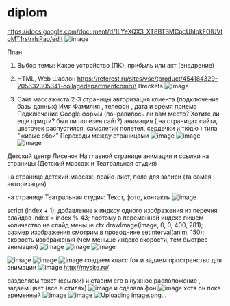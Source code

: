 # diplom
https://docs.google.com/document/d/1LYeXQX3_XT8BTSMCpcUhIqkFOlUVtoMT1rstrrlsPao/edit
![image](https://github.com/OlgaChubova205/diplom/assets/112687883/2676fc25-9684-4ea0-aa75-f345ab09f5f8)

План 
1. Выбор темы: Какое устройство (ПК),  прибыль или акт (внедрение)
2. HTML, Web 
 Шаблон https://referest.ru/sites/vse/tproduct/454184329-205832305341-collagedepartmentcomru\
Breckets
![image](https://github.com/OlgaChubova205/diplom/assets/112687883/174bc553-548e-4f8a-bcec-593a2f0f2ad0)

4. Сайт массажиста
2-3 страницы
   авторизация клиента (подключение базы данных) Имя Фамилия , телефон , дата и время приема
   Подключение Google формы (понравилось ли вам место? Хотите ли еще придти? был ли полезен сайт?)
   анимация ( на страницах сайта, цветочек распустился, самолетик полетел, сердечки и тюдю ) типа "живые обои"
   Переходы между страницами 
![image](https://github.com/OlgaChubova205/diplom/assets/112687883/47b5d9bc-9d9f-4c74-90bb-734befa49f10)
![image](https://github.com/OlgaChubova205/diplom/assets/112687883/514648cd-38aa-420d-a899-521a3924c09a)
![image](https://github.com/OlgaChubova205/diplom/assets/112687883/2f6b5272-fd16-49da-8912-512f2db5637e)

Детский центр Лисенок
На главной странице анимация и ссылки на страницы (Детский массаж и Театральная студия)

на странице детский массаж:
прайс-лист, поле для записи (та самая авторизация)

на странице Театральная студия:
Текст, фото, контакты
![image](https://github.com/OlgaChubova205/diplom/assets/112687883/59aa99e3-ea6e-4ba5-bf0d-324c023efa65)

script
(index + 1); добавление к индксу одного изображения из перечня слайдов
index = index % 43; поэтому в переменной индекс пишем количество на слайд меньше 
 ctx.drawImage(image, 0, 0, 400, 281); размер изображения смотрим в проводнике
 setInterval(anim, 150); скорость изображения (чем меньше индекс скорости, тем быстрее анимация)
![image](https://github.com/OlgaChubova205/diplom/assets/112687883/4e4c19d4-2e44-474e-8dca-0f31960a0b6c)
![image](https://github.com/OlgaChubova205/diplom/assets/112687883/327f2aca-2fa6-4804-8847-62dca9f41057)
![image](https://github.com/OlgaChubova205/diplom/assets/112687883/7f1ae84c-f265-42d1-a308-e1e9ef4852f3)

![image](https://github.com/OlgaChubova205/diplom/assets/112687883/7a9add6c-d020-4ba9-a4fb-ebfd5bec50b2)
![image](https://github.com/OlgaChubova205/diplom/assets/112687883/968bf10a-a5a2-4e38-b453-926078744a81)
![image](https://github.com/OlgaChubova205/diplom/assets/112687883/4a7a1a8a-28e0-42b6-b9d9-6edaf9b1f354)
создаем класс fox и задаем пространство для анимации
![image](https://github.com/OlgaChubova205/diplom/assets/112687883/ab362281-b634-46e0-976f-94c9e14122e0)
http://mysite.ru/

разделяем текст (ссылки) и ставим его в нужное расположение , задаем цвет (все в стилях)
![image](https://github.com/OlgaChubova205/diplom/assets/112687883/817bee73-0d29-479d-bfe4-9470de770aa2)
и сделала фон 
![image](https://github.com/OlgaChubova205/diplom/assets/112687883/569fc3de-1594-4910-b746-552e755d742e)
хотя он пока временный
![image](https://github.com/OlgaChubova205/diplom/assets/112687883/be688eb2-540a-426b-bc0e-743079427518)
![image](https://github.com/OlgaChubova205/diplom/assets/112687883/06691e2e-112c-43ec-9f15-3e6f5222faa8)
![Uploading image.png…]()










